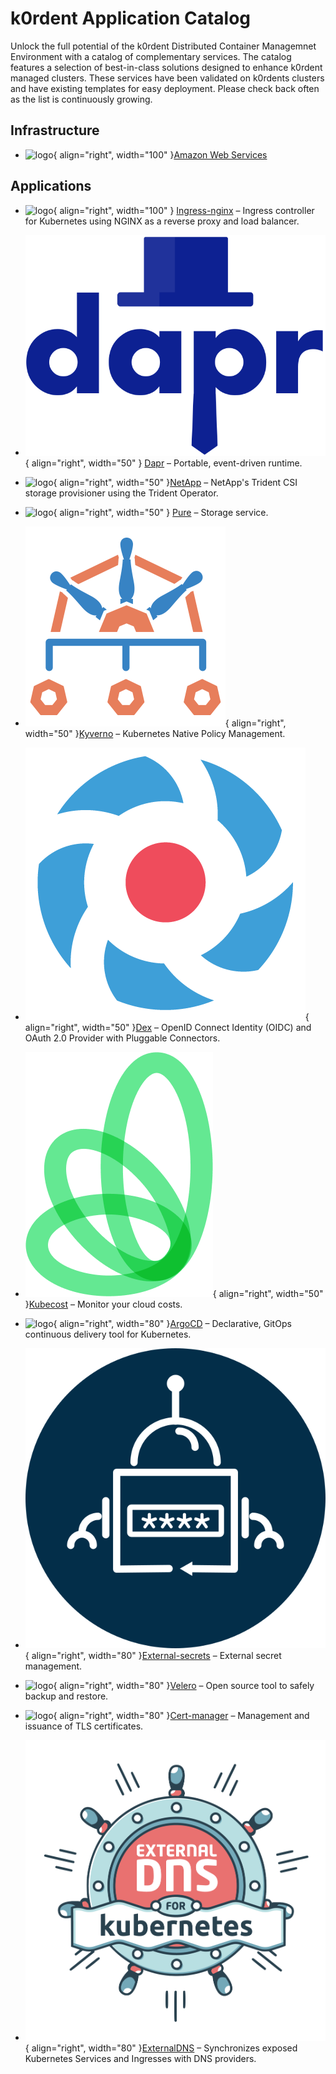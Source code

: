 # k0rdent Application Catalog
Unlock the full potential of the k0rdent Distributed Container Managemnet Environment with a catalog of complementary services. The catalog features a selection of best-in-class solutions designed to enhance k0rdent managed clusters. These services have been validated on k0rdents clusters and have existing templates for easy deployment. Please check back often as the list is continuously growing.

## Infrastructure
<div class="grid cards" markdown>

- ![logo](https://upload.wikimedia.org/wikipedia/commons/9/93/Amazon_Web_Services_Logo.svg){ align="right", width="100" }[Amazon Web Services](./infra/aws/aws.md)

</div>

## Applications
<div class="grid cards" markdown>

- ![logo](https://upload.wikimedia.org/wikipedia/commons/thumb/c/c5/Nginx_logo.svg/500px-Nginx_logo.svg.png){ align="right", width="100" } [Ingress-nginx](./charts/ingress-nginx/ingress-nginx.md) – Ingress controller for Kubernetes using NGINX as a reverse proxy and load balancer.

- ![logo](charts/dapr/dapr-logo.svg){ align="right", width="50" } [Dapr](./charts/dapr/dapr.md) – Portable, event-driven runtime.

- ![logo](https://raw.githubusercontent.com/NetApp/trident/master/logo/trident.png){ align="right", width="50" }[NetApp](./charts/netapp/netapp.md) – NetApp's Trident CSI storage provisioner using the Trident Operator.

- ![logo](https://raw.githubusercontent.com/purestorage/helm-charts/master/pure-csi/pure-storage.png){ align="right", width="50" } [Pure](./charts/pure/pure.md) – Storage service.

- ![logo](https://github.com/kyverno/kyverno/raw/main/img/logo.png){ align="right", width="50" }[Kyverno](./charts/kyverno/kyverno.md) – Kubernetes Native Policy Management.

- ![logo](https://raw.githubusercontent.com/dexidp/website/9ac240c84d3e34766814cd9ece76710cf075ba23/static/favicons/favicon.png){ align="right", width="50" }[Dex](./charts/dex/dex.md) – OpenID Connect Identity (OIDC) and OAuth 2.0 Provider with Pluggable Connectors.

- ![logo](https://raw.githubusercontent.com/kubecost/.github/9602bea0c06773da66ba43cb9ce5e1eb2b797c32/kubecost_logo.png){ align="right", width="50" }[Kubecost](./charts/kubecost/kubecost.md) – Monitor your cloud costs.

- ![logo](https://argo-cd.readthedocs.io/en/stable/assets/logo.png){ align="right", width="80" }[ArgoCD](./charts/argo/argo.md) – Declarative, GitOps continuous delivery tool for Kubernetes.

- ![logo](https://raw.githubusercontent.com/external-secrets/external-secrets/main/assets/eso-logo-large.png){ align="right", width="80" }[External-secrets](./charts/external-secrets/external-secrets.md) – External secret management.

- ![logo](https://cdn-images-1.medium.com/max/1600/1*-9mb3AKnKdcL_QD3CMnthQ.png){ align="right", width="80" }[Velero](./charts/velero/velero.md) – Open source tool to safely backup and restore.

- ![logo](https://github.com/cert-manager/cert-manager/blob/master/logo/logo-small.png?raw=true){ align="right", width="80" }[Cert-manager](./charts/cert-manager/cert-manager.md) – Management and issuance of TLS certificates.

- ![logo](https://github.com/kubernetes-sigs/external-dns/raw/master/docs/img/external-dns.png){ align="right", width="80" }[ExternalDNS](./charts/external-dns/external-dns.md) – Synchronizes exposed Kubernetes Services and Ingresses with DNS providers.

</div>
